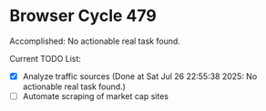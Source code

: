# Browser Cycle 479

Accomplished: No actionable real task found.

Current TODO List:

- [x] Analyze traffic sources  (Done at Sat Jul 26 22:55:38 2025: No actionable real task found.)
- [ ] Automate scraping of market cap sites